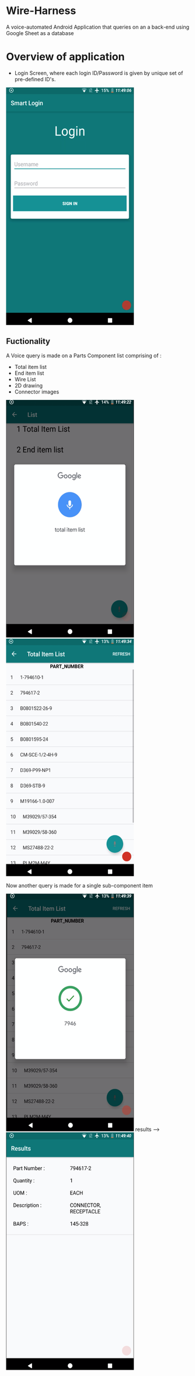 # Wire-Harness
A voice-automated Android Application that queries on an a back-end using Google Sheet as a database 


# Overview of application 
* Login Screen, where each login ID/Password is given by unique set of pre-defined ID's.

<img src="./app/Screenshots/Login_screen.png" width="350" height="650">

## Fuctionality

A Voice query is made on a Parts Component list comprising of :
* Total item list
* End item list
* Wire List
* 2D drawing
* Connector images

<img src="./app/Screenshots/item_query.png" width="350" height="650"> <img src="./app/Screenshots/total_item_list.png" width="350" height="650">

Now another query is made for a single sub-component item 

<img src="./app/Screenshots/toal_itm_srch.png" width="350" height="650"> results --> <img src="./app/Screenshots/total_item_result.png" width="350" height="650">

